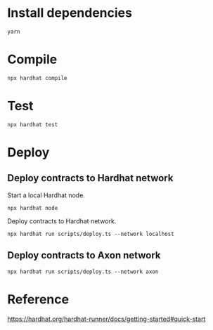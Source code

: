 # Install dependencies

```
yarn
```

# Compile

```
npx hardhat compile
```

# Test

```
npx hardhat test
```

# Deploy 

## Deploy contracts to Hardhat network

Start a local Hardhat node.
```
npx hardhat node
```

Deploy contracts to Hardhat network.
```
npx hardhat run scripts/deploy.ts --network localhost
```

## Deploy contracts to Axon network

```
npx hardhat run scripts/deploy.ts --network axon
```

# Reference

https://hardhat.org/hardhat-runner/docs/getting-started#quick-start
